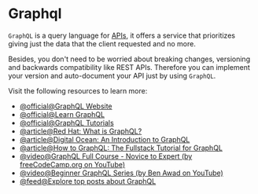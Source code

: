 # Graphql

`GraphQL` is a query language for [APIs](https://developer.mozilla.org/en-US/docs/Glossary/API), it offers a service that prioritizes giving just the data that the client requested and no more.

Besides, you don't need to be worried about breaking changes, versioning and backwards compatibility like REST APIs. Therefore you can implement your version and auto-document your API just by using `GraphQL`.

Visit the following resources to learn more:

- [@official@GraphQL Website](https://graphql.org/)
- [@official@Learn GraphQL](https://graphql.org/learn/)
- [@official@GraphQL Tutorials](https://www.graphql.com/tutorials/)
- [@article@Red Hat: What is GraphQL?](https://www.redhat.com/en/topics/api/what-is-graphql)
- [@article@Digital Ocean: An Introduction to GraphQL](https://www.digitalocean.com/community/tutorials/an-introduction-to-graphql)
- [@article@How to GraphQL: The Fullstack Tutorial for GraphQL](https://www.howtographql.com/)
- [@video@GraphQL Full Course - Novice to Expert (by freeCodeCamp.org on YouTube)](https://www.youtube.com/watch?v=ed8SzALpx1Q)
- [@video@Beginner GraphQL Series (by Ben Awad on YouTube)](https://www.youtube.com/playlist?list=PLN3n1USn4xln0j_NN9k4j5hS1thsGibKi)
- [@feed@Explore top posts about GraphQL](https://app.daily.dev/tags/graphql?ref=roadmapsh)
